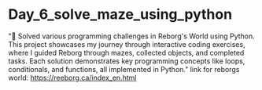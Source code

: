 # Day_6_solve_maze_using_python
"🚀 Solved various programming challenges in Reborg's World using Python. This project showcases my journey through interactive coding exercises, where I guided Reborg through mazes, collected objects, and completed tasks. Each solution demonstrates key programming concepts like loops, conditionals, and functions, all implemented in Python."
link for reborgs world: https://reeborg.ca/index_en.html
